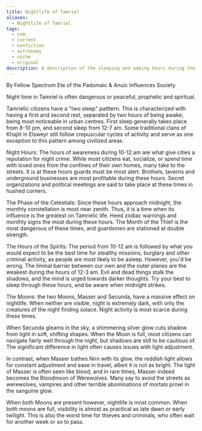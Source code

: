 ```yaml
---
title: Nightlife of Tamriel
aliases:
  - Nightlife of Tamriel
tags:
  - com_
  - current
  - nonfiction
  - astronomy
  - niche
  - original
description: A description of the sleeping and waking hours during the night.
---
```

By Fellow Spectrom Ete of the Padomaic & Anuic Influences Society  

Night time in Tamriel is often dangerous or peaceful, prophetic and spiritual.  

Tamrielic citizens have a "two sleep" patttern. This is characterized with having a first and second rest, separated by two hours of being awake; being most noticeable in urban centres. First sleep generally takes place from 8-10 pm, and second sleep from 12-7 am. Some traditional clans of Khajiit in Elsweyr still follow crepuscular cycles of activity and serve as one exception to this pattern among civilized areas.  
  
Night Hours: The hours of awareness during 10-12 am are what give cities a reputation for night crime. While most citizens eat, socialize, or spend time with loved ones from the confines of their own homes, many take to the streets. It is at these hours guards must be most alert. Brothels, taverns and underground businesses are most profitable during these hours. Secret organizations and political meetings are said to take place at these times in hushed corners.  
  
The Phase of the Celestials: Since these hours approach midnight, the monthly constellation is most near zenith. Thus, it is a time when its influence is the greatest on Tamrielic life. Heed zodiac warnings and monthly signs the most during these hours. The Month of the Thief is the most dangerous of these times, and guardsmen are stationed at double strength.  
  
The Hours of the Spirits: The period from 10-12 am is followed by what you would expect to be the best time for stealthy missions, burglary and other criminal activity, as people are most likely to be asleep. However, you'd be wrong. The liminal barrier between our own and the outer planes are the weakest during the hours of 12-3 am. Evil and dead things stalk the shadows, and the mind is urged towards darker thoughts. Try your best to sleep through these hours, and be aware when midnight strikes.  
  
The Moons: the two Moons, Masser and Secunda, have a massive effect on nightlife. When neither are visible, night is extremely dark, with only the creatures of the night finding solace. Night activity is most scarce during these times.  
  
When Secunda gleams in the sky, a shimmering silver glow cuts shadow from light in soft, shifting shapes. When the Moon is full, most citizens can navigate fairly well through the night, but shadows are still to be cautious of. The significant difference in light often causes issues with light adjustment.  
  
In contrast, when Masser bathes Nirn with its glow, the reddish light allows for constant adjustment and ease in travel, albeit it is not as bright. The light of Masser is often seen like blood, and in rare times, Masser indeed becomes the Bloodmoon of Werewolves. Many say to avoid the streets as werewolves, vampires and other terrible abominations of mortals prowl in the sanguine glow.  
  
When both Moons are present however, nightlife is most common. When both moons are full, visibility is almost as practical as late dawn or early twilight. This is also the worst time for thieves and criminals, who often wait for another week or so to pass.
